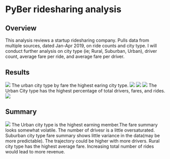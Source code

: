 # PyBer ridesharing analysis
## Overview 
This analysis reviews a startup ridesharing company. Pulls data from multiple sources, dated Jan-Apr 2019, on ride counts and city type. I will conduct further analysis on city type (ie; Rural, Suburban, Urban), driver count, average fare per ride, and average fare per driver.

## Results
![](https://github.com/lucaskocisko/PyBer_Analysis/blob/main/Resources/ridecount_data.png)
The urban city type by fare the highest earing city type. 
![](https://github.com/lucaskocisko/PyBer_Analysis/blob/main/Resources/total_drivers_by_city.png)
![](https://github.com/lucaskocisko/PyBer_Analysis/blob/main/Resources/total_rides_by_city.png)
![](https://github.com/lucaskocisko/PyBer_Analysis/blob/main/Resources/total_fares_by_driver.png)
The Urban City type has the highest percentage of total drivers, fares, and rides.
![](https://github.com/lucaskocisko/PyBer_Analysis/blob/main/Resources/avg_fares.png)
## Summary
![](https://github.com/lucaskocisko/PyBer_Analysis/blob/main/Resources/PyBer_fare_summary.png)
The Urban city type is the highest earning member.The fare summary looks somewhat volatile. The number of drivesr is a little oversaturated. 
Suburban city type fare summary shows little variance in the data(may be more predictable). The trajectory could be higher with more drivers.
Rural city type has the highest average fare. Increasing total number of rides would lead to more revenue.

